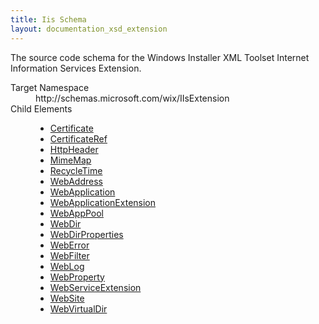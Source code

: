 ```yaml
---
title: Iis Schema
layout: documentation_xsd_extension
---
```

<p>             The source code schema for the Windows Installer XML Toolset Internet Information Services Extension.         </p>
<dl>
  <dt>Target Namespace</dt>
  <dd>http://schemas.microsoft.com/wix/IIsExtension</dd>
  <dt>Child Elements</dt>
  <dd>
    <ul>
      <li>
        <a href="./certificate" class="extension">Certificate</a>
      </li>
      <li>
        <a href="./certificateref" class="extension">CertificateRef</a>
      </li>
      <li>
        <a href="./httpheader" class="extension">HttpHeader</a>
      </li>
      <li>
        <a href="./mimemap" class="extension">MimeMap</a>
      </li>
      <li>
        <a href="./recycletime" class="extension">RecycleTime</a>
      </li>
      <li>
        <a href="./webaddress" class="extension">WebAddress</a>
      </li>
      <li>
        <a href="./webapplication" class="extension">WebApplication</a>
      </li>
      <li>
        <a href="./webapplicationextension" class="extension">WebApplicationExtension</a>
      </li>
      <li>
        <a href="./webapppool" class="extension">WebAppPool</a>
      </li>
      <li>
        <a href="./webdir" class="extension">WebDir</a>
      </li>
      <li>
        <a href="./webdirproperties" class="extension">WebDirProperties</a>
      </li>
      <li>
        <a href="./weberror" class="extension">WebError</a>
      </li>
      <li>
        <a href="./webfilter" class="extension">WebFilter</a>
      </li>
      <li>
        <a href="./weblog" class="extension">WebLog</a>
      </li>
      <li>
        <a href="./webproperty" class="extension">WebProperty</a>
      </li>
      <li>
        <a href="./webserviceextension" class="extension">WebServiceExtension</a>
      </li>
      <li>
        <a href="./website" class="extension">WebSite</a>
      </li>
      <li>
        <a href="./webvirtualdir" class="extension">WebVirtualDir</a>
      </li>
    </ul>
  </dd>
</dl>

